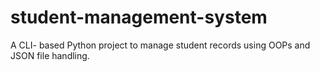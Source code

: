 # student-management-system
A CLI- based Python project to manage student records using OOPs and JSON file handling.
